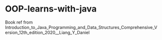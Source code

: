 # OOP-learns-with-java
Book ref from Introduction_to_Java_Programming_and_Data_Structures_Comprehensive_Version_12th_edition_2020__Liang_Y_Daniel
